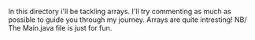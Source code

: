 In this directory i'll be tackling arrays.
I'll try commenting as much as possible to guide you through my journey.
Arrays are quite intresting!
NB/ The Main.java file is just for fun.